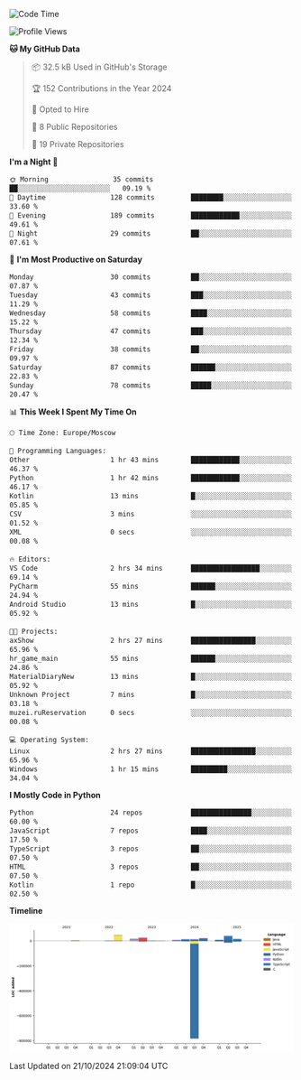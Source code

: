 <!--START_SECTION:waka-->
![Code Time](http://img.shields.io/badge/Code%20Time-535%20hrs%2011%20mins-blue)

![Profile Views](http://img.shields.io/badge/Profile%20Views-4-blue)

**🐱 My GitHub Data** 

> 📦 32.5 kB Used in GitHub's Storage 
 > 
> 🏆 152 Contributions in the Year 2024
 > 
> 💼 Opted to Hire
 > 
> 📜 8 Public Repositories 
 > 
> 🔑 19 Private Repositories 
 > 
**I'm a Night 🦉** 

```text
🌞 Morning                35 commits          ██░░░░░░░░░░░░░░░░░░░░░░░   09.19 % 
🌆 Daytime                128 commits         ████████░░░░░░░░░░░░░░░░░   33.60 % 
🌃 Evening                189 commits         ████████████░░░░░░░░░░░░░   49.61 % 
🌙 Night                  29 commits          ██░░░░░░░░░░░░░░░░░░░░░░░   07.61 % 
```
📅 **I'm Most Productive on Saturday** 

```text
Monday                   30 commits          ██░░░░░░░░░░░░░░░░░░░░░░░   07.87 % 
Tuesday                  43 commits          ███░░░░░░░░░░░░░░░░░░░░░░   11.29 % 
Wednesday                58 commits          ████░░░░░░░░░░░░░░░░░░░░░   15.22 % 
Thursday                 47 commits          ███░░░░░░░░░░░░░░░░░░░░░░   12.34 % 
Friday                   38 commits          ██░░░░░░░░░░░░░░░░░░░░░░░   09.97 % 
Saturday                 87 commits          ██████░░░░░░░░░░░░░░░░░░░   22.83 % 
Sunday                   78 commits          █████░░░░░░░░░░░░░░░░░░░░   20.47 % 
```


📊 **This Week I Spent My Time On** 

```text
🕑︎ Time Zone: Europe/Moscow

💬 Programming Languages: 
Other                    1 hr 43 mins        ████████████░░░░░░░░░░░░░   46.37 % 
Python                   1 hr 42 mins        ████████████░░░░░░░░░░░░░   46.17 % 
Kotlin                   13 mins             █░░░░░░░░░░░░░░░░░░░░░░░░   05.85 % 
CSV                      3 mins              ░░░░░░░░░░░░░░░░░░░░░░░░░   01.52 % 
XML                      0 secs              ░░░░░░░░░░░░░░░░░░░░░░░░░   00.08 % 

🔥 Editors: 
VS Code                  2 hrs 34 mins       █████████████████░░░░░░░░   69.14 % 
PyCharm                  55 mins             ██████░░░░░░░░░░░░░░░░░░░   24.94 % 
Android Studio           13 mins             █░░░░░░░░░░░░░░░░░░░░░░░░   05.92 % 

🐱‍💻 Projects: 
axShow                   2 hrs 27 mins       ████████████████░░░░░░░░░   65.96 % 
hr_game_main             55 mins             ██████░░░░░░░░░░░░░░░░░░░   24.86 % 
MaterialDiaryNew         13 mins             █░░░░░░░░░░░░░░░░░░░░░░░░   05.92 % 
Unknown Project          7 mins              █░░░░░░░░░░░░░░░░░░░░░░░░   03.18 % 
muzei.ruReservation      0 secs              ░░░░░░░░░░░░░░░░░░░░░░░░░   00.08 % 

💻 Operating System: 
Linux                    2 hrs 27 mins       ████████████████░░░░░░░░░   65.96 % 
Windows                  1 hr 15 mins        █████████░░░░░░░░░░░░░░░░   34.04 % 
```

**I Mostly Code in Python** 

```text
Python                   24 repos            ███████████████░░░░░░░░░░   60.00 % 
JavaScript               7 repos             ████░░░░░░░░░░░░░░░░░░░░░   17.50 % 
TypeScript               3 repos             ██░░░░░░░░░░░░░░░░░░░░░░░   07.50 % 
HTML                     3 repos             ██░░░░░░░░░░░░░░░░░░░░░░░   07.50 % 
Kotlin                   1 repo              █░░░░░░░░░░░░░░░░░░░░░░░░   02.50 % 
```



**Timeline**

![Lines of Code chart](https://raw.githubusercontent.com/adlemx/adlemx/main/assets/bar_graph.png)


 Last Updated on 21/10/2024 21:09:04 UTC
<!--END_SECTION:waka-->

